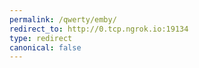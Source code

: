 ```yaml
---
permalink: /qwerty/emby/
redirect_to: http://0.tcp.ngrok.io:19134
type: redirect
canonical: false
---
```

